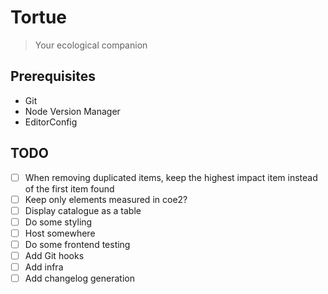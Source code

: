 # Tortue

> Your ecological companion

## Prerequisites

- Git
- Node Version Manager
- EditorConfig

## TODO

- [ ] When removing duplicated items, keep the highest impact item instead of the first item found
- [ ] Keep only elements measured in coe2?
- [ ] Display catalogue as a table
- [ ] Do some styling
- [ ] Host somewhere
- [ ] Do some frontend testing
- [ ] Add Git hooks
- [ ] Add infra
- [ ] Add changelog generation
